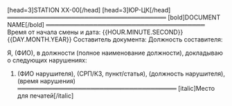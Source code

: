 [head=3]STATION XX-00[/head]
[head=3]ЮР-ЦК[/head]
═════════════════════════════════════
[bold]DOCUMENT NAME[/bold]
═════════════════════════════════════
Время от начала смены и дата: {{HOUR.MINUTE.SECOND}} {{DAY.MONTH.YEAR}}
Составитель документа:
Должность составителя:

Я, (ФИО), в должности (полное наименование должности), докладываю о следующих нарушениях:
1. (ФИО нарушителя), (СРП/КЗ, пункт/статья), (должность нарушителя), (время нарушения)
═════════════════════════════════════
[italic]Место для печатей[/italic]
